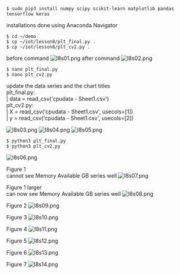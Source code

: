 ```
$ sudo pip3 install numpy scipy scikit-learn matplotlib pandas tensorflow keras
```
installations done using Anaconda Navigator


```
$ cd ~/demo
$ cp ~/iot/lesson8/plt_final.py .
$ cp ~/iot/lesson8/plt_cv2.py .
```
before command
![l8s01.png](images/l8s01.png)
after command
![l8s02.png](images/l8s02.png)

```
$ nano plt_final.py
$ nano plt_cv2.py
```
update the data series and the chart titles\
plt_final.py:\
|    data = read_csv('cpudata - Sheet1.csv')\
plt_cv2.py:\
|    X = read_csv('cpudata - Sheet1.csv', usecols=[1])\
|    y = read_csv('cpudata - Sheet1.csv', usecols=[2])

![l8s03.png](images/l8s03.png)
![l8s04.png](images/l8s04.png)
![l8s05.png](images/l8s05.png)


```
$ python3 plt_final.py
$ python3 plt_cv2.py
```
![l8s06.png](images/l8s06.png)

Figure 1\
cannot see Memory Available GB series well
![l8s07.png](images/l8s07.png)

Figure 1 larger\
can now see Memory Available GB series well
![l8s08.png](images/l8s08.png)

Figure 2
![l8s09.png](images/l8s09.png)

Figure 3
![l8s10.png](images/l8s10.png)

Figure 4
![l8s11.png](images/l8s11.png)

Figure 5
![l8s12.png](images/l8s12.png)

Figure 6
![l8s13.png](images/l8s13.png)

Figure 7
![l8s14.png](images/l8s14.png)
